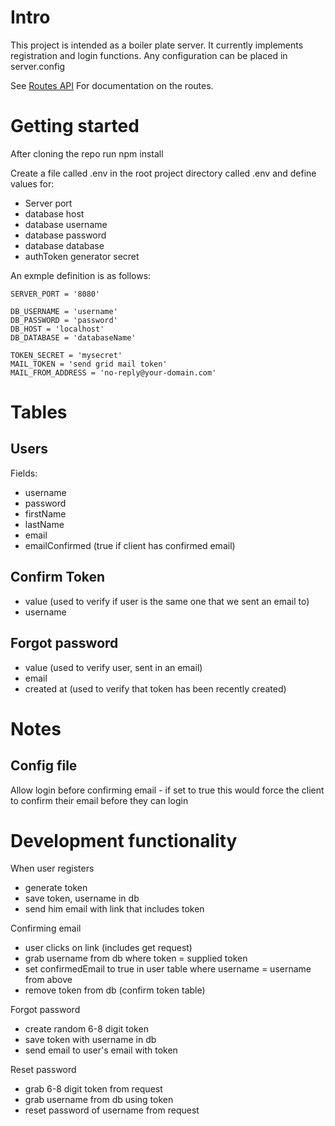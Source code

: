 # Intro
This project is intended as a boiler plate server. It currently implements registration and login functions. Any configuration can be placed in server.config

See [Routes API](https://github.com/twilkes149/baseServer/tree/master/src/routes) For documentation on the routes.

# Getting started
After cloning the repo
run npm install

Create a file called .env in the root project directory called .env and define values for:
- Server port
- database host
- database username
- database password
- database database
- authToken generator secret

An exmple definition is as follows:
```
SERVER_PORT = '8080'

DB_USERNAME = 'username'
DB_PASSWORD = 'password'
DB_HOST = 'localhost'
DB_DATABASE = 'databaseName'

TOKEN_SECRET = 'mysecret'
MAIL_TOKEN = 'send grid mail token'
MAIL_FROM_ADDRESS = 'no-reply@your-domain.com' 
```
# Tables
## Users
Fields:
- username
- password
- firstName
- lastName
- email
- emailConfirmed (true if client has confirmed email)

## Confirm Token
- value (used to verify if user is the same one that we sent an email to)
- username

## Forgot password
- value (used to verify user, sent in an email)
- email
- created at (used to verify that token has been recently created)

# Notes
## Config file
Allow login before confirming email - if set to true this would force the client to confirm their email before they can login

# Development functionality
When user registers
- generate token
- save token, username in db
- send him email with link that includes token

Confirming email
- user clicks on link (includes get request)
- grab username from db where token = supplied token
- set confirmedEmail to true in user table where username = username from above
- remove token from db (confirm token table)

Forgot password
- create random 6-8 digit token
- save token with username in db
- send email to user's email with token

Reset password
- grab 6-8 digit token from request
- grab username from db using token
- reset password of username from request
